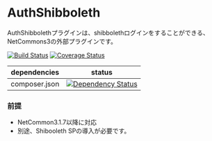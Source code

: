 # AuthShibboleth

AuthShibbolethプラグインは、shibbolethログインをすることができる、NetCommons3の外部プラグインです。

[![Build Status](https://travis-ci.org/NetCommons3/AuthShibboleth.svg?branch=master)](https://travis-ci.org/NetCommons3/AuthShibboleth)
[![Coverage Status](https://img.shields.io/coveralls/NetCommons3/AuthShibboleth.svg)](https://coveralls.io/github/NetCommons3/AuthShibboleth)

| dependencies | status |
| ------------ | ------ |
| composer.json | [![Dependency Status](https://www.versioneye.com/user/projects/59ffab362de28c000fa16315/badge.svg?style=flat)](https://www.versioneye.com/user/projects/59ffab362de28c000fa16315) |

### 前提

* NetCommon3.1.7以降に対応
* 別途、Shibooleth SPの導入が必要です。
